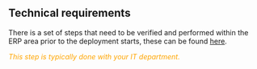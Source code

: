 ## Technical requirements
There is a set of steps that need to be verified and performed within the ERP area prior to the deployment starts, these can be found [here](https://success.mediusflow.com/documentation/cts-documentation/Cloud-Connectors/D365FO/D365FO_technical/D365FO_technical_requirements/).


<span style="color:orange">*This step is typically done with your IT department.*</span>

